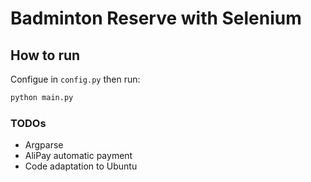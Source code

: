 # Badminton Reserve with Selenium


## How to run

Configue in `config.py` then run:

```python
python main.py
```

### TODOs

- Argparse
- AliPay automatic payment
- Code adaptation to Ubuntu
